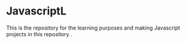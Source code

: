 # JavascriptL
This is the repository for the learning purposes and making Javascript projects in this repository . 
